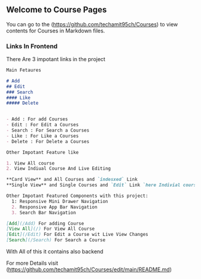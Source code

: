 ## Welcome to Course Pages


You can go to the (https://github.com/techamit95ch/Courses) to view contents for  Courses in Markdown files.

### Links In Frontend

There Are 3 impotant links in the project

```markdown
Main Fetaures 

# Add
## Edit
### Search
#### Like
##### Delete


- Add : For add Courses
- Edit : For Edit a Courses
- Search : For Search a Courses
- Like : For Like a Courses
- Delete : For Delete a Courses

Other Impotant Feature like

1. View All course 
2. View Indiual Course And Live Editing

**Card View** and All Courses and `indesxed` Link
**Single View** and Single Courses and `Edit` Link `here Indivial course details are shown. And They Can Be Edited`

Other Impotant Featured Components with this project:
  1: Responsive Mini Drawer Navigation
  2. Responsive App Bar Navigation
  3. Search Bar Navigation

[Add](/Add) For adding Course
[View All](/) For View All Course
[Edit](/Edit) For Edit a Course wit Live View Changes
[Search](/Search) For Search a Course

```


With All of this it contains also backend

For more Details visit (https://github.com/techamit95ch/Courses/edit/main/README.md)
